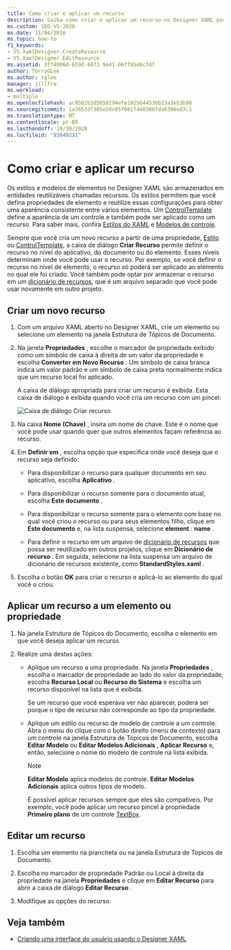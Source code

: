 ```yaml
---
title: Como criar e aplicar um recurso
description: Saiba como criar e aplicar um recurso no Designer XAML para que você possa armazenar e reutilizar estilos e modelos para elementos.
ms.custom: SEO-VS-2020
ms.date: 11/04/2016
ms.topic: how-to
f1_keywords:
- VS.XamlDesigner.CreateResource
- VS.XamlDesigner.EditResource
ms.assetid: 3ff4006d-659d-4073-9a41-06ff85e6cfdf
author: TerryGLee
ms.author: tglee
manager: jillfra
ms.workload:
- multiple
ms.openlocfilehash: ac8502b3d5058294efe102564453bb23a3eb3b98
ms.sourcegitcommit: 1a36533f385e50c05f661f440380fda6386ed3c1
ms.translationtype: MT
ms.contentlocale: pt-BR
ms.lasthandoff: 10/30/2020
ms.locfileid: "93049231"
---
```

# <a name="how-to-create-and-apply-a-resource"></a>Como criar e aplicar um recurso

Os estilos e modelos de elementos no Designer XAML são armazenados em entidades reutilizáveis chamadas recursos. Os estilos permitem que você defina propriedades de elemento e reutilize essas configurações para obter uma aparência consistente entre vários elementos. Um [ControlTemplate](xref:Windows.UI.Xaml.Controls.ControlTemplate) define a aparência de um controle e também pode ser aplicado como um recurso. Para saber mais, confira [Estilos do XAML](/windows/uwp/design/controls-and-patterns/xaml-styles) e [Modelos de controle](/windows/uwp/design/controls-and-patterns/control-templates).

Sempre que você cria um novo recurso a partir de uma propriedade, [Estilo](xref:Windows.UI.Xaml.Style) ou [ControlTemplate](xref:Windows.UI.Xaml.Controls.ControlTemplate), a caixa de diálogo **Criar Recurso** permite definir o recurso no nível do aplicativo, do documento ou do elemento. Esses níveis determinam onde você pode usar o recurso. Por exemplo, se você definir o recurso no nível de elemento, o recurso só poderá ser aplicado ao elemento no qual ele foi criado. Você também pode optar por armazenar o recurso em um [dicionário de recursos](/windows/uwp/design/controls-and-patterns/resourcedictionary-and-xaml-resource-references), que é um arquivo separado que você pode usar novamente em outro projeto.

## <a name="create-a-new-resource"></a>Criar um novo recurso

1. Com um arquivo XAML aberto no Designer XAML, crie um elemento ou selecione um elemento na janela Estrutura de Tópicos de Documento.

2. Na janela **Propriedades** , escolhe o marcador de propriedade exibido como um símbolo de caixa à direita de um valor da propriedade e escolha **Converter em Novo Recurso** . Um símbolo de caixa branca indica um valor padrão e um símbolo de caixa preta normalmente indica que um recurso local foi aplicado.

     A caixa de diálogo apropriada para criar um recurso é exibida. Esta caixa de diálogo é exibida quando você cria um recurso com um pincel:

     ![Caixa de diálogo Criar recurso](../designers/media/xaml_create_resource.png)

3. Na caixa **Nome (Chave)** , insira um nome de chave. Este é o nome que você pode usar quando quer que outros elementos façam referência ao recurso.

4. Em **Definir em** , escolha opção que especifica onde você deseja que o recurso seja definido:

    - Para disponibilizar o recurso para qualquer documento em seu aplicativo, escolha **Aplicativo** .

    - Para disponibilizar o recurso somente para o documento atual, escolha **Este documento** .

    - Para disponibilizar o recurso somente para o elemento com base no qual você criou o recurso ou para seus elementos filho, clique em **Este documento** e, na lista suspensa, selecione **element** : **name** .

    - Para definir o recurso em um arquivo de [dicionário de recursos](/windows/uwp/design/controls-and-patterns/resourcedictionary-and-xaml-resource-references) que possa ser reutilizado em outros projetos, clique em **Dicionário de recurso** . Em seguida, selecione na lista suspensa um arquivo de dicionário de recursos existente, como **StandardStyles.xaml** .

5. Escolha o botão **OK** para criar o recurso e aplicá-lo ao elemento do qual você o criou.

## <a name="apply-a-resource-to-an-element-or-property"></a>Aplicar um recurso a um elemento ou propriedade

1. Na janela Estrutura de Tópicos do Documento, escolha o elemento em que você deseja aplicar um recurso.

2. Realize uma destas ações:

   - Aplique um recurso a uma propriedade. Na janela **Propriedades** , escolha o marcador de propriedade ao lado do valor da propriedade, escolha **Recurso Local** ou **Recurso do Sistema** e escolha um recurso disponível na lista que é exibida.

      Se um recurso que você esperava ver não aparecer, poderá ser porque o tipo de recurso não corresponde ao tipo da propriedade.

   - Aplique um estilo ou recurso de modelo de controle a um controle. Abra o menu do clique com o botão direito (menu de contexto) para um controle na janela Estrutura de Tópicos de Documento, escolha **Editar Modelo** ou **Editar Modelos Adicionais** , **Aplicar Recurso** e, então, selecione o nome do modelo de controle na lista exibida.

     > [!NOTE]
     > **Editar Modelo** aplica modelos de controle. **Editar Modelos Adicionais** aplica outros tipos de modelo.

     É possível aplicar recursos sempre que eles são compatíveis. Por exemplo, você pode aplicar um recurso pincel à propriedade **Primeiro plano** de um controle [TextBox](xref:Windows.UI.Xaml.Controls.TextBox).

## <a name="edit-a-resource"></a>Editar um recurso

1. Escolha um elemento na prancheta ou na janela Estrutura de Tópicos de Documento.

2. Escolha no marcador de propriedade Padrão ou Local à direita da propriedade na janela **Propriedades** e clique em **Editar Recurso** para abrir a caixa de diálogo **Editar Recurso** .

3. Modifique as opções do recurso.

## <a name="see-also"></a>Veja também

- [Criando uma interface do usuário usando o Designer XAML](../xaml-tools/creating-a-ui-by-using-xaml-designer-in-visual-studio.md)
